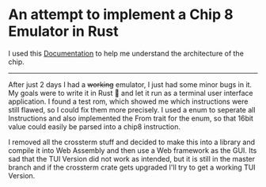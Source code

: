 # An attempt to implement a Chip 8 Emulator in Rust
I used this [Documentation](http://devernay.free.fr/hacks/chip8/C8TECH10.HTM#2.5) to help me understand the architecture of the chip.

---
After just 2 days I had a ~~working~~ emulator, I just had some minor bugs in it.
My goals were to write it in Rust 🦀 and let it run as a terminal user interface application.
I found a test rom, which showed me which instructions were still flawed, so I could fix them more precisely. I used a enum to seperate all Instructions and also implemented the From trait for the enum, so that 16bit value could easily be parsed into a chip8 instruction.

I removed all the crossterm stuff and decided to make this into a library and compile it into Web Assembly and then use a Web framework as the GUI.
Its sad that the TUI Version did not work as intended, but it is still in the master branch and if the crossterm crate gets upgraded I'll try to get a working TUI Version.
